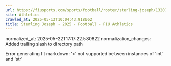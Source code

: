 ```yaml
---
url: https://fiusports.com/sports/football/roster/sterling-joseph/13207/
site: Athletics
crawled_at: 2025-05-13T10:04:43.918062
title: Sterling Joseph - 2025 - Football - FIU Athletics
---
```

normalized_at: 2025-05-22T17:17:22.580822
normalization_changes: Added trailing slash to directory path

Error generating fit markdown: '<' not supported between instances of 'int' and 'str'